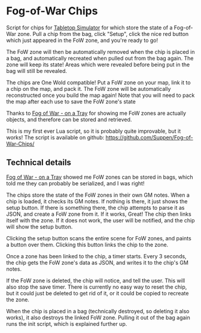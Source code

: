 Fog-of-War Chips
================

Script for chips for [Tabletop Simulator](https://www.tabletopsimulator.com/) for which store the state of a Fog-of-War zone. Pull a chip from the bag, click "Setup", click the nice red button which just appeared in the FoW zone, and you're ready to go!

The FoW zone will then be automatically removed when the chip is placed in a bag, and automatically recreated when pulled out from the bag again. The zone will keep its state! Areas which were revealed before being put in the bag will still be revealed.

The chips are One Wold compatible! Put a FoW zone on your map, link it to a chip on the map, and pack it. The FoW zone will be automatically reconstructed once you build the map again! Note that you will need to pack the map after each use to save the FoW zone's state

Thanks to [Fog of War - on a Tray](https://steamcommunity.com/sharedfiles/filedetails/?id=2195642328) for showing me FoW zones are actually objects, and therefore can be stored and retrieved.

This is my first ever Lua script, so it is probably quite improvable, but it works! The script is available on github: https://github.com/Suppen/Fog-of-War-Chips/



Technical details
-----------------

[Fog of War - on a Tray](https://steamcommunity.com/sharedfiles/filedetails/?id=2195642328) showed me FoW zones can be stored in bags, which told me they can probably be serialized, and I was right!

The chips store the state of the FoW zones in their own GM notes. When a chip is loaded, it checks its GM notes. If nothing is there, it just shows the setup button. If there is something there, the chip attempts to parse it as JSON, and create a FoW zone from it. If it works, Great! The chip then links itself with the zone. If it does not work, the user will be notified, and the chip will show the setup button.

Clicking the setup button scans the entire scene for FoW zones, and paints a button over them. Clicking this button links the chip to the zone.

Once a zone has been linked to the chip, a timer starts. Every 3 seconds, the chip gets the FoW zone's data as JSON, and writes it to the chip's GM notes.

If the FoW zone is deleted, the chip will notice, and tell the user. This will also stop the save timer. There is currently no easy way to reset the chip, but it could just be deleted to get rid of it, or it could be copied to recreate the zone.

When the chip is placed in a bag (technically destroyed, so deleting it also works), it also destroys the linked FoW zone. Pulling it out of the bag again runs the init script, which is explained further up.
